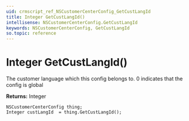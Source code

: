 ```yaml
---
uid: crmscript_ref_NSCustomerCenterConfig_GetCustLangId
title: Integer GetCustLangId()
intellisense: NSCustomerCenterConfig.GetCustLangId
keywords: NSCustomerCenterConfig, GetCustLangId
so.topic: reference
---
```


# Integer GetCustLangId()

The customer language which this config belongs to. 0 indicates that the config is global

**Returns:** Integer

```crmscript
NSCustomerCenterConfig thing;
Integer custLangId  = thing.GetCustLangId();
```

